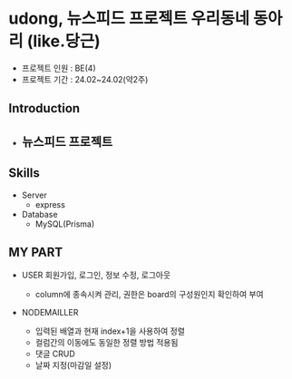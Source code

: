 # udong, 뉴스피드 프로젝트 우리동네 동아리 (like.당근)
- 프로젝트 인원 : BE(4)
- 프로젝트 기간 : 24.02~24.02(약2주)

## Introduction

- 뉴스피드 프로젝트 
  - 

## Skills
- Server
  - express
- Database
  - MySQL(Prisma)

## MY PART
- USER 회원가입, 로그인, 정보 수정, 로그아웃 
  - column에 종속시켜 관리, 권한은 board의 구성원인지 확인하여 부여

- NODEMAILLER
  - 입력된 배열과 현재 index+1을 사용하여 정렬
  - 컬럼간의 이동에도 동일한 정렬 방법 적용됨
  - 댓글 CRUD
  - 날짜 지정(마감일 설정)

